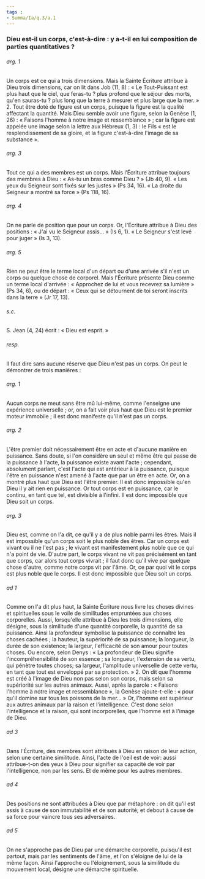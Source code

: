 ```yaml
---
tags : 
- Summa/Ia/q.3/a.1
---
```


### Dieu est-il un corps, c'est-à-dire : y a-t-il en lui composition de parties quantitatives ?

###### arg. 1
Un corps est ce qui a trois dimensions. Mais la Sainte Écriture attribue à Dieu trois dimensions, car on lit dans Job (11, 8) : « Le Tout-Puissant est plus haut que le ciel, que feras-tu ? plus profond que le séjour des morts, qu'en sauras-tu ? plus long que la terre à mesurer et plus large que la mer. » 2. Tout être doté de figure est un corps, puisque la figure est la qualité affectant la quantité. Mais Dieu semble avoir une figure, selon la Genèse (1, 26) : « Faisons l'homme à notre image et ressemblance » ; car la figure est appelée une image selon la lettre aux Hébreux (1, 3) : le Fils « est le resplendissement de sa gloire, et la figure c'est-à-dire l'image de sa substance ». 

###### arg. 3
Tout ce qui a des membres est un corps. Mais l’Écriture attribue toujours des membres à Dieu : « As-tu un bras comme Dieu ? » (Jb 40, 9). « Les yeux du Seigneur sont fixés sur les justes » (Ps 34, 16). « La droite du Seigneur a montré sa force » (Ps 118, 16). 

###### arg. 4
On ne parle de position que pour un corps. Or, l'Écriture attribue à Dieu des positions : « J'ai vu le Seigneur assis... » (Is 6, 1). « Le Seigneur s'est levé pour juger » (Is 3, 13). 

###### arg. 5
Rien ne peut être le terme local d'un départ ou d'une arrivée s'il n'est un corps ou quelque chose de corporel. Mais l'Écriture présente Dieu comme un terme local d'arrivée : « Approchez de lui et vous recevrez sa lumière » (Ps 34, 6), ou de départ : « Ceux qui se détournent de toi seront inscrits dans la terre » (Jr 17, 13). 

###### s.c.
S. Jean (4, 24) écrit : « Dieu est esprit. » 

###### resp.
Il faut dire sans aucune réserve que Dieu n'est pas un corps. On peut le démontrer de trois manières : 

###### arg. 1
Aucun corps ne meut sans être mû lui-même, comme l'enseigne une expérience universelle ; or, on a fait voir plus haut que Dieu est le premier moteur immobile ; il est donc manifeste qu'il n'est pas un corps. 

###### arg. 2
L'être premier doit nécessairement être en acte et d'aucune manière en puissance. Sans doute, si l'on considère un seul et même être qui passe de la puissance à l'acte, la puissance existe avant l'acte ; cependant, absolument parlant, c'est l'acte qui est antérieur à la puissance, puisque l'être en puissance n'est amené à l'acte que par un être en acte. Or, on a montré plus haut que Dieu est l'être premier. Il est donc impossible qu'en Dieu il y ait rien en puissance. Or tout corps est en puissance, car le continu, en tant que tel, est divisible à l'infini. Il est donc impossible que Dieu soit un corps. 

###### arg. 3
Dieu est, comme on l'a dit, ce qu'il y a de plus noble parmi les êtres. Mais il est impossible qu'un corps soit le plus noble des êtres. Car un corps est vivant ou il ne l'est pas ; le vivant est manifestement plus noble que ce qui n'a point de vie. D'autre part, le corps vivant ne vit pas précisément en tant que corps, car alors tout corps vivrait ; il faut donc qu'il vive par quelque chose d'autre, comme notre corps vit par l'âme. Or, ce par quoi vit le corps est plus noble que le corps. Il est donc impossible que Dieu soit un corps. 

###### ad 1
Comme on l'a dit plus haut, la Sainte Écriture nous livre les choses divines et spirituelles sous le voile de similitudes empruntées aux choses corporelles. Aussi, lorsqu'elle attribue à Dieu les trois dimensions, elle désigne, sous la similitude d'une quantité corporelle, la quantité de sa puissance. Ainsi la profondeur symbolise la puissance de connaître les choses cachées ; la hauteur, la supériorité de sa puissance; la longueur, la durée de son existence; la largeur, l'efficacité de son amour pour toutes choses. Ou encore, selon Denys : « La profondeur de Dieu signifie l'incompréhensibilité de son essence ; sa longueur, l'extension de sa vertu, qui pénètre toutes choses; sa largeur, l'amplitude universelle de cette vertu, en tant que tout est enveloppé par sa protection. » 2. On dit que l'homme est créé à l'image de Dieu non pas selon son corps, mais selon sa supériorité sur les autres animaux. Aussi, après la parole : « Faisons l'homme à notre image et ressemblance », la Genèse ajoute-t-elle : « pour qu'il domine sur tous les poissons de la mer... » Or, l'homme est supérieur aux autres animaux par la raison et l'intelligence. C'est donc selon l'intelligence et la raison, qui sont incorporelles, que l'homme est à l'image de Dieu. 

###### ad 3
Dans l'Écriture, des membres sont attribués à Dieu en raison de leur action, selon une certaine similitude. Ainsi, l'acte de l'oeil est de voir: aussi attribue-t-on des yeux à Dieu pour signifier sa capacité de voir par l'intelligence, non par les sens. Et de même pour les autres membres. 

###### ad 4
Des positions ne sont attribuées à Dieu que par métaphore : on dit qu'il est assis à cause de son immutabilité et de son autorité; et debout à cause de sa force pour vaincre tous ses adversaires. 

###### ad 5
On ne s'approche pas de Dieu par une démarche corporelle, puisqu'il est partout, mais par les sentiments de l'âme, et l'on s'éloigne de lui de la même façon. Ainsi l'approche ou l'éloignement, sous la similitude du mouvement local, désigne une démarche spirituelle. 




